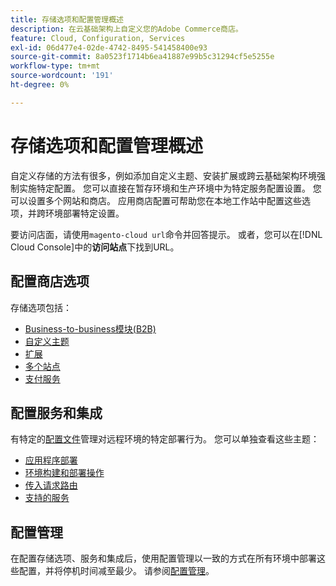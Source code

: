 ```yaml
---
title: 存储选项和配置管理概述
description: 在云基础架构上自定义您的Adobe Commerce商店。
feature: Cloud, Configuration, Services
exl-id: 06d477e4-02de-4742-8495-541458400e93
source-git-commit: 8a0523f1714b6ea41887e99b5c31294cf5e5255e
workflow-type: tm+mt
source-wordcount: '191'
ht-degree: 0%

---
```


# 存储选项和配置管理概述

自定义存储的方法有很多，例如添加自定义主题、安装扩展或跨云基础架构环境强制实施特定配置。 您可以直接在暂存环境和生产环境中为特定服务配置设置。 您可以设置多个网站和商店。 应用商店配置可帮助您在本地工作站中配置这些选项，并跨环境部署特定设置。

要访问店面，请使用`magento-cloud url`命令并回答提示。 或者，您可以在[!DNL Cloud Console]中的&#x200B;**访问站点**&#x200B;下找到URL。

## 配置商店选项

存储选项包括：

* [Business-to-business模块(B2B)](b2b-module.md)
* [自定义主题](custom-theme.md)
* [扩展](extensions.md)
* [多个站点](multiple-sites.md)
* [支付服务](paypal.md)

## 配置服务和集成

有特定的[配置文件](../environment/overview.md)管理对远程环境的特定部署行为。 您可以单独查看这些主题：

* [应用程序部署](../application/configure-app-yaml.md)
* [环境构建和部署操作](../environment/configure-env-yaml.md)
* [传入请求路由](../routes/routes-yaml.md)
* [支持的服务](../services/services-yaml.md)

## 配置管理

在配置存储选项、服务和集成后，使用配置管理以一致的方式在所有环境中部署这些配置，并将停机时间减至最少。 请参阅[配置管理](store-settings.md)。
